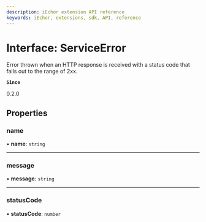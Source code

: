 ```yaml
---
description: iEchor extension API reference
keywords: iEchor, extensions, sdk, API, reference
---
```


# Interface: ServiceError

Error thrown when an HTTP response is received with a status code that falls
out to the range of 2xx.

**`Since`**

0.2.0

## Properties

### name

• **name**: `string`

___

### message

• **message**: `string`

___

### statusCode

• **statusCode**: `number`
